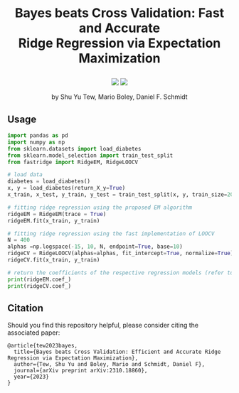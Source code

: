 # <p align="center"> Bayes beats Cross Validation: Fast and Accurate <br/> Ridge Regression via Expectation Maximization </p>

<p align="center">
    <a href="https://neurips.cc/virtual/2023/poster/72106"><img src="https://img.shields.io/badge/NeurIPS%202023-916ba4"></a>
    <a href="https://arxiv.org/abs/2310.18860"><img src="https://img.shields.io/badge/arXiv-2310.18860-b31b1b"></a>
</p>

<p align="center"> by Shu Yu Tew, Mario Boley, Daniel F. Schmidt </p>

## Usage
```python
import pandas as pd
import numpy as np
from sklearn.datasets import load_diabetes
from sklearn.model_selection import train_test_split
from fastridge import RidgeEM, RidgeLOOCV

# load data
diabetes = load_diabetes()
x, y = load_diabetes(return_X_y=True)
x_train, x_test, y_train, y_test = train_test_split(x, y, train_size=20, shuffle=True, random_state=180)

# fitting ridge regression using the proposed EM algorithm
ridgeEM = RidgeEM(trace = True)
ridgeEM.fit(x_train, y_train)

# fitting ridge regression using the fast implementation of LOOCV
N = 400
alphas =np.logspace(-15, 10, N, endpoint=True, base=10)
ridgeCV = RidgeLOOCV(alphas=alphas, fit_intercept=True, normalize=True)
ridgeCV.fit(x_train, y_train)

# return the coefficients of the respective regression models (refer to the code documentation for more details on additional return values)
print(ridgeEM.coef_)
print(ridgeCV.coef_)

```


## Citation
Should you find this repository helpful, please consider citing the associated paper:
```
@article{tew2023bayes,
  title={Bayes beats Cross Validation: Efficient and Accurate Ridge Regression via Expectation Maximization},
  author={Tew, Shu Yu and Boley, Mario and Schmidt, Daniel F},
  journal={arXiv preprint arXiv:2310.18860},
  year={2023}
}
```
